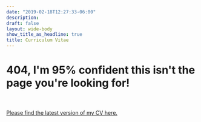 ```yaml
---
date: "2019-02-18T12:27:33-06:00"
description:
draft: false
layout: wide-body
show_title_as_headline: true
title: Curriculum Vitae
---
```


# 404, I'm 95% confident this isn't the page you're looking for!
\
\
[Please find the latest version of my CV here.](https://vincentarmentano.com/cv/armentano_v_cv.pdf)